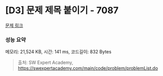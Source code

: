 # [D3] 문제 제목 붙이기 - 7087 

[문제 링크](https://swexpertacademy.com/main/code/problem/problemDetail.do?contestProbId=AWkIdD46A5EDFAXC) 

### 성능 요약

메모리: 21,524 KB, 시간: 141 ms, 코드길이: 832 Bytes



> 출처: SW Expert Academy, https://swexpertacademy.com/main/code/problem/problemList.do